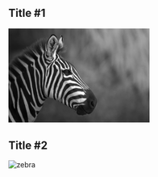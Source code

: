## Title #1 

<img src='zebra.jpg' width="280" alt="zebra">

## Title #2

<img src='figures/zebra.jpg' width="280" alt="zebra">
